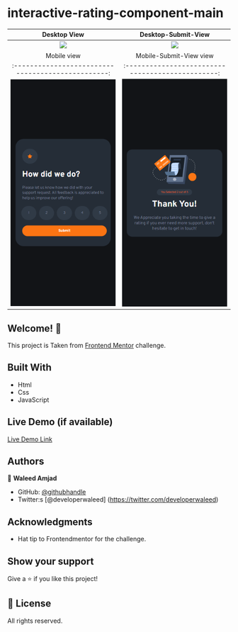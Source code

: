 # interactive-rating-component-main

Desktop View                     |  Desktop-Submit-View
:------------------------------------------------:|:-----------------------------------------------:
![](../images/Screenshots/Desktop-View.PNG)                              |  ![](../images/Screenshots/Desktop-View-submit.PNG)
Mobile view                      |  Mobile-Submit-View view                             |
:------------------------------------------------:|:-----------------------------------------------:
![](./images/Screenshots/Mobile-View.PNG)|![](./images/Screenshots/Mobile-View-Submit.PNG)

## Welcome! 👋

This project is Taken from [Frontend Mentor](https://www.frontendmentor.io) challenge.

## Built With
- Html
- Css 
- JavaScript

## Live Demo (if available)

[Live Demo Link](https://caasperr.github.io/interactive-rating-component/)

## Authors

👤 **Waleed Amjad**

- GitHub: [@githubhandle](https://github.com/caasperr)
- Twitter:s [@developerwaleed] (https://twitter.com/developerwaleed)

## Acknowledgments

- Hat tip to Frontendmentor for the challenge.

## Show your support

Give a ⭐️ if you like this project!


## 📝 License

All rights reserved.
